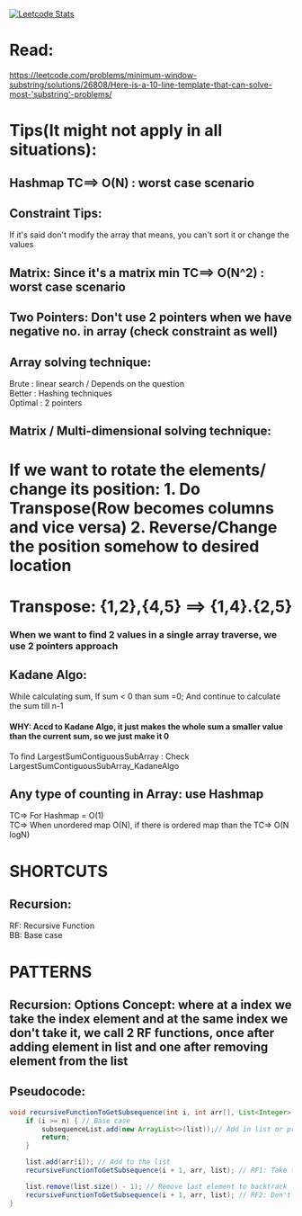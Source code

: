 [![Leetcode Stats](https://leetcard.jacoblin.cool/sohailcodes23)](https://leetcode.com/sohailcodes23/)

# Read:

https://leetcode.com/problems/minimum-window-substring/solutions/26808/Here-is-a-10-line-template-that-can-solve-most-'substring'-problems/

# Tips(It might not apply in all situations):

## Hashmap TC==> O(N) : worst case scenario

## Constraint Tips:

If it's said don't modify the array that means, you can't sort it or change the values

## Matrix: Since it's a matrix min TC==> O(N^2) : worst case scenario

## Two Pointers: Don't use 2 pointers when we have negative no. in array (check constraint as well)

## Array solving technique:

Brute : linear search / Depends on the question \
Better : Hashing techniques \
Optimal : 2 pointers

## Matrix / Multi-dimensional solving technique:

# If we want to rotate the elements/ change its position: 1. Do Transpose(Row becomes columns and vice versa) 2. Reverse/Change the position somehow to desired location

# Transpose: {1,2},{4,5} ==> {1,4}.{2,5}

### When we want to find 2 values in a single array traverse, we use 2 pointers approach

## Kadane Algo:

While calculating sum, If sum < 0 than sum =0; And continue to calculate the sum till n-1

#### WHY: Accd to Kadane Algo, it just makes the whole sum a smaller value than the current sum, so we just make it 0

To find LargestSumContiguousSubArray : Check LargestSumContiguousSubArray_KadaneAlgo

## Any type of counting in Array: use Hashmap

TC=> For Hashmap = O(1)\
TC=> When unordered map O(N), if there is ordered map than the TC=> O(N logN)

# SHORTCUTS

## Recursion:

RF: Recursive Function \
BB: Base case

# PATTERNS

## Recursion: Options Concept: where at a index we take the index element and at the same index we don't take it, we call 2 RF functions, once after adding element in list and one after removing element from the list

## **Pseudocode:**

```java
void recursiveFunctionToGetSubsequence(int i, int arr[], List<Integer> list) {
    if (i >= n) { // Base case
        subsequenceList.add(new ArrayList<>(list));// Add in list or print all the subsequence
        return;
    }

    list.add(arr[i]); // Add to the list
    recursiveFunctionToGetSubsequence(i + 1, arr, list); // RF1: Take the element

    list.remove(list.size() - 1); // Remove last element to backtrack
    recursiveFunctionToGetSubsequence(i + 1, arr, list); // RF2: Don't take the element
}
